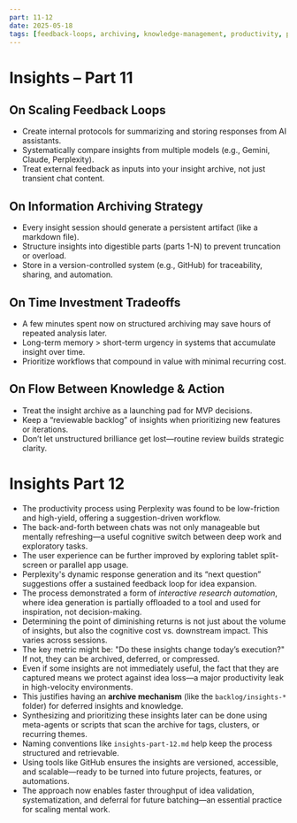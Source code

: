 ```yaml
---
part: 11-12
date: 2025-05-18
tags: [feedback-loops, archiving, knowledge-management, productivity, perplexity]
---
```


# Insights – Part 11

## On Scaling Feedback Loops

- Create internal protocols for summarizing and storing responses from AI assistants.
- Systematically compare insights from multiple models (e.g., Gemini, Claude, Perplexity).
- Treat external feedback as inputs into your insight archive, not just transient chat content.

## On Information Archiving Strategy

- Every insight session should generate a persistent artifact (like a markdown file).
- Structure insights into digestible parts (parts 1-N) to prevent truncation or overload.
- Store in a version-controlled system (e.g., GitHub) for traceability, sharing, and automation.

## On Time Investment Tradeoffs

- A few minutes spent now on structured archiving may save hours of repeated analysis later.
- Long-term memory > short-term urgency in systems that accumulate insight over time.
- Prioritize workflows that compound in value with minimal recurring cost.

## On Flow Between Knowledge & Action

- Treat the insight archive as a launching pad for MVP decisions.
- Keep a “reviewable backlog” of insights when prioritizing new features or iterations.
- Don’t let unstructured brilliance get lost—routine review builds strategic clarity.

# Insights Part 12

- The productivity process using Perplexity was found to be low-friction and high-yield, offering a suggestion-driven workflow.
- The back-and-forth between chats was not only manageable but mentally refreshing—a useful cognitive switch between deep work and exploratory tasks.
- The user experience can be further improved by exploring tablet split-screen or parallel app usage.
- Perplexity's dynamic response generation and its “next question” suggestions offer a sustained feedback loop for idea expansion.
- The process demonstrated a form of *interactive research automation*, where idea generation is partially offloaded to a tool and used for inspiration, not decision-making.
- Determining the point of diminishing returns is not just about the volume of insights, but also the cognitive cost vs. downstream impact. This varies across sessions.
- The key metric might be: "Do these insights change today’s execution?" If not, they can be archived, deferred, or compressed.
- Even if some insights are not immediately useful, the fact that they are captured means we protect against idea loss—a major productivity leak in high-velocity environments.
- This justifies having an **archive mechanism** (like the `backlog/insights-*` folder) for deferred insights and knowledge.
- Synthesizing and prioritizing these insights later can be done using meta-agents or scripts that scan the archive for tags, clusters, or recurring themes.
- Naming conventions like `insights-part-12.md` help keep the process structured and retrievable.
- Using tools like GitHub ensures the insights are versioned, accessible, and scalable—ready to be turned into future projects, features, or automations.
- The approach now enables faster throughput of idea validation, systematization, and deferral for future batching—an essential practice for scaling mental work.
